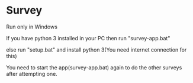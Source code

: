# Survey
Run only in Windows

If you have python 3 installed in your PC then run "survey-app.bat"

else run "setup.bat" and install python 3(You need internet connection for this)

You need to start the app(survey-app.bat) again to do the other surveys after attempting one.

